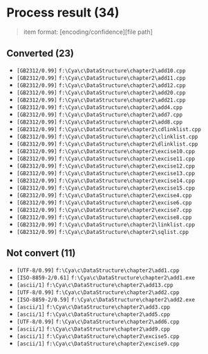 # Process result (34)

> item format: [encoding/confidence][file path]

## Converted (23)

- `[GB2312/0.99]` `f:\Cya\c\DataStructure\chapter2\add10.cpp`
- `[GB2312/0.99]` `f:\Cya\c\DataStructure\chapter2\add11.cpp`
- `[GB2312/0.99]` `f:\Cya\c\DataStructure\chapter2\add12.cpp`
- `[GB2312/0.99]` `f:\Cya\c\DataStructure\chapter2\add20.cpp`
- `[GB2312/0.99]` `f:\Cya\c\DataStructure\chapter2\add21.cpp`
- `[GB2312/0.99]` `f:\Cya\c\DataStructure\chapter2\add4.cpp`
- `[GB2312/0.99]` `f:\Cya\c\DataStructure\chapter2\add7.cpp`
- `[GB2312/0.99]` `f:\Cya\c\DataStructure\chapter2\add8.cpp`
- `[GB2312/0.99]` `f:\Cya\c\DataStructure\chapter2\cdlinklist.cpp`
- `[GB2312/0.99]` `f:\Cya\c\DataStructure\chapter2\clinklist.cpp`
- `[GB2312/0.99]` `f:\Cya\c\DataStructure\chapter2\dlinklist.cpp`
- `[GB2312/0.99]` `f:\Cya\c\DataStructure\chapter2\excise10.cpp`
- `[GB2312/0.99]` `f:\Cya\c\DataStructure\chapter2\excise11.cpp`
- `[GB2312/0.99]` `f:\Cya\c\DataStructure\chapter2\excise12.cpp`
- `[GB2312/0.99]` `f:\Cya\c\DataStructure\chapter2\excise13.cpp`
- `[GB2312/0.99]` `f:\Cya\c\DataStructure\chapter2\excise14.cpp`
- `[GB2312/0.99]` `f:\Cya\c\DataStructure\chapter2\excise15.cpp`
- `[GB2312/0.99]` `f:\Cya\c\DataStructure\chapter2\excise4.cpp`
- `[GB2312/0.99]` `f:\Cya\c\DataStructure\chapter2\excise6.cpp`
- `[GB2312/0.99]` `f:\Cya\c\DataStructure\chapter2\excise7.cpp`
- `[GB2312/0.99]` `f:\Cya\c\DataStructure\chapter2\excise8.cpp`
- `[GB2312/0.99]` `f:\Cya\c\DataStructure\chapter2\linklist.cpp`
- `[GB2312/0.99]` `f:\Cya\c\DataStructure\chapter2\sqlist.cpp`

## Not convert (11)

- `[UTF-8/0.99]` `f:\Cya\c\DataStructure\chapter2\add1.cpp`
- `[ISO-8859-2/0.61]` `f:\Cya\c\DataStructure\chapter2\add1.exe`
- `[ascii/1]` `f:\Cya\c\DataStructure\chapter2\add13.cpp`
- `[UTF-8/0.99]` `f:\Cya\c\DataStructure\chapter2\add2.cpp`
- `[ISO-8859-2/0.59]` `f:\Cya\c\DataStructure\chapter2\add2.exe`
- `[ascii/1]` `f:\Cya\c\DataStructure\chapter2\add3.cpp`
- `[ascii/1]` `f:\Cya\c\DataStructure\chapter2\add5.cpp`
- `[UTF-8/0.99]` `f:\Cya\c\DataStructure\chapter2\add6.cpp`
- `[ascii/1]` `f:\Cya\c\DataStructure\chapter2\add9.cpp`
- `[ascii/1]` `f:\Cya\c\DataStructure\chapter2\excise5.cpp`
- `[ascii/1]` `f:\Cya\c\DataStructure\chapter2\excise9.cpp`

